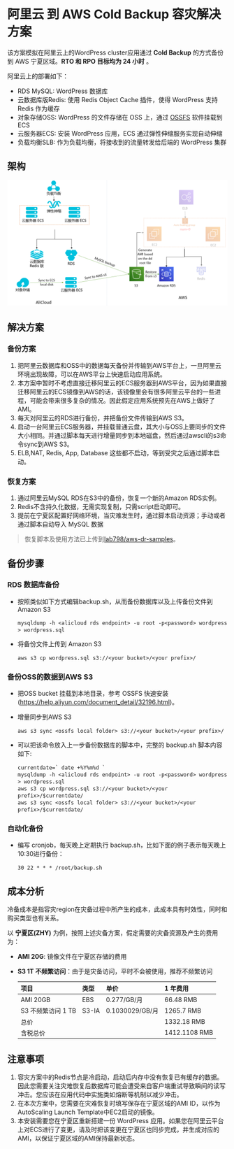 # 阿里云 到 AWS Cold Backup 容灾解决方案

该方案模拟在阿里云上的WordPress cluster应用通过 **Cold Backup** 的方式备份到 AWS 宁夏区域。**RTO 和 RPO 目标均为 24 小时** 。   

阿里云上的部署如下：

* RDS MySQL: WordPress 数据库
* 云数据库版Redis: 使用 Redis Object Cache 插件，使得 WordPress 支持Redis 作为缓存
* 对象存储OSS: WordPress 的文件存储在 OSS 上，通过 [OSSFS](https://help.aliyun.com/document_detail/32196.html) 软件挂载到 ECS
* 云服务器ECS: 安装 WordPress 应用，ECS 通过弹性伸缩服务实现自动伸缩
* 负载均衡SLB: 作为负载均衡，将接收到的流量转发给后端的 WordPress 集群   


## 架构

![](img/architecutre.png)

## 解决方案

### 备份方案

1. 把阿里云数据库和OSS中的数据每天备份并传输到AWS平台上，一旦阿里云环境出现故障，可以在AWS平台上快速启动应用系统。
1. 本方案中暂时不考虑直接迁移阿里云的ECS服务器到AWS平台，因为如果直接迁移阿里云的ECS镜像到AWS的话，该镜像里会有很多阿里云平台的一些进程，可能会带来很多复杂的情况。因此假定应用系统预先在AWS上做好了AMI。
1. 每天对阿里云的RDS进行备份，并把备份文件传输到AWS S3。
1. 启动一台阿里云ECS服务器，并挂载普通云盘，其大小与OSS上要同步的文件大小相同。并通过脚本每天进行增量同步到本地磁盘，然后通过awscli的s3命令sync到AWS S3。
1. ELB,NAT, Redis, App, Database 这些都不启动，等到受灾之后通过脚本启动。

### 恢复方案

1. 通过阿里云MySQL RDS在S3中的备份，恢复一个新的Amazon RDS实例。
1. Redis不含持久化数据，无需实现复制，只需script启动即可。
1. 提前在宁夏区配置好网络环境，当灾难发生时，通过脚本启动资源；手动或者通过脚本自动导入 MySQL 数据

> 恢复脚本及使用方法已上传到[lab798/aws-dr-samples](https://github.com/aws-samples/disaster-recovery-playbook-for-aws-cn)。


## 备份步骤

### RDS 数据库备份

* 按照类似如下方式编辑backup.sh，从而备份数据库以及上传备份文件到 Amazon S3
   ```
   mysqldump -h <alicloud rds endpoint> -u root -p<password> wordpress > wordpress.sql
   ```

* 将备份文件上传到 Amazon S3
   ```
   aws s3 cp wordpress.sql s3://<your bucket>/<your prefix>/
   ```
### 备份OSS的数据到AWS S3

* 把OSS bucket 挂载到本地目录，参考 OSSFS 快速安装 (https://help.aliyun.com/document_detail/32196.html)。
* 增量同步到AWS S3  
   ```
   aws s3 sync <ossfs local folder> s3://<your bucket>/<your prefix>/
   ```

* 可以把该命令放入上一步备份数据库的脚本中，完整的 backup.sh 脚本内容如下:
   ```
   currentdate=` date +%Y%m%d `
   mysqldump -h <alicloud rds endpoint> -u root -p<password> wordpress > wordpress.sql
   aws s3 cp wordpress.sql s3://<your bucket>/<your prefix>/$currentdate/
   aws s3 sync <ossfs local folder> s3://<your bucket>/<your prefix>/$currentdate/
   ```

### 自动化备份

* 编写 cronjob，每天晚上定期执行 backup.sh，比如下面的例子表示每天晚上10:30进行备份：
    ```shell script
    30 22 * * * /root/backup.sh
    ```

## 成本分析

冷备成本是指容灾region在灾备过程中所产生的成本，此成本具有时效性，同时和购买类型也有关系。

以 **宁夏区(ZHY)** 为例，按照上述灾备方案，假定需要的灾备资源及产生的费用为：

* **AMI 20G**: 镜像文件在宁夏区存储的费用   
* **S3 1T 不频繁访问**：由于是灾备访问，平时不会被使用，推荐不频繁访问

   | 项目               | 类型	       | 单价             | 1 年费用           |
   | :-----              | :-----      | :-----          | :-----             |
   | AMI 20GB            |   EBS 	   | 0.277/GB/月     |	66.48 RMB            |
   | S3 不频繁访问 1 TB   |	  S3-IA    | 0.1030029/GB/月 |	1265.7 RMB           |
   | 总价                |             |                 | 	1332.18 RMB      |
   | 含税总价             |             |                 | 	1412.1108  RMB      |

## 注意事项

1. 容灾方案中的Redis节点是冷启动，启动后内存中没有恢复已有缓存的数据。因此您需要关注灾难恢复后数据库可能会遭受来自客户端重试导致瞬间的读写冲击。您应该在应用代码中实施类如熔断等机制以减少冲击。
1. 在本次方案中，您需要在灾难恢复时填写保存在宁夏区域的AMI ID，以作为 AutoScaling Launch Template中EC2启动的镜像。
1. 本安装需要您在宁夏区重新搭建一份 WordPress 应用。如果您在阿里云平台上对ECS进行了变更，请及时把该变更在宁夏区也同步完成，并生成对应的AMI，以保证宁夏区域的AMI保持最新状态。

